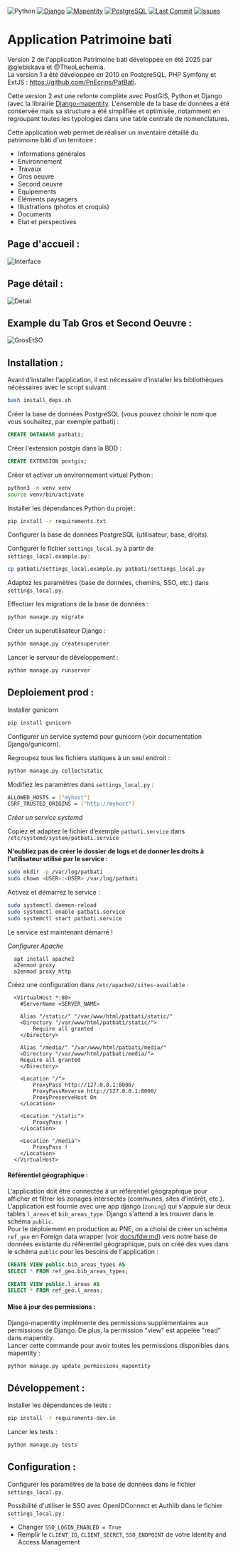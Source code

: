 ![Python](https://img.shields.io/badge/Python-3.10%2B-blue.svg)
[![Django](https://img.shields.io/badge/Django-5.2-success)](https://www.djangoproject.com/)
[![Mapentity](https://img.shields.io/badge/Mapentity-12.8.3-success)](https://github.com/makinacorpus/django-mapentity)
[![PostgreSQL](https://img.shields.io/badge/PostgreSQL-16-blue)](https://www.postgresql.org/)
[![Last Commit](https://img.shields.io/github/last-commit/PnEcrins/Patrimoine-bati)](https://github.com/PnEcrins/Patrimoine-batu/commits/main)
[![Issues](https://img.shields.io/github/issues/PnEcrins/Patrimoine-bati)](https://github.com/PnEcrins/Patrimoine-bati/issues)

# Application Patrimoine bati

Version 2 de l'application Patrimoine bati développée en été 2025 par @glebiskava et @TheoLechemia.  
La version 1 a été développée en 2010 en PostgreSQL, PHP Symfony et ExtJS : https://github.com/PnEcrins/PatBati.

Cette version 2 est une refonte complète avec PostGIS, Python et Django (avec la librairie [Django-mapentity](https://github.com/makinacorpus/django-mapentity). L'ensemble de la base de données a été conservée mais sa structure a été simplifiée et optimisée, notamment en regroupant toutes les typologies dans une table centrale de nomenclatures.

Cette application web permet de réaliser un inventaire détaillé du patrimoine bâti d'un territoire : 

- Informations générales
- Environnement
- Travaux
- Gros oeuvre
- Second oeuvre
- Equipements
- Eléments paysagers
- Illustrations (photos et croquis)
- Documents
- Etat et perspectives

## Page d'accueil :
![Interface](docs/img/list.png)
## Page détail :
![Detail](docs/img/detail_properties.png)
## Example du Tab Gros et Second Oeuvre :
![GrosEtSO](docs/img/gr_so.png)

## Installation :

Avant d’installer l’application, il est nécessaire d’installer les bibliothèques nécéssaires avec le script suivant :

```bash
bash install_deps.sh
```

Créer la base de données PostgreSQL (vous pouvez choisir le nom que vous souhaitez, par exemple patbati) :

```SQL
CREATE DATABASE patbati;
```

Créer l'extension postgis dans la BDD :

```SQL
CREATE EXTENSION postgis;
```

Créer et activer un environnement virtuel Python :

```bash
python3 -m venv venv
source venv/bin/activate
```

Installer les dépendances Python du projet :

```bash
pip install -r requirements.txt
```

Configurer la base de données PostgreSQL (utilisateur, base, droits).

Configurer le fichier `settings_local.py` à partir de `settings_local.example.py` :

```bash
cp patbati/settings_local.example.py patbati/settings_local.py
```

Adaptez les paramètres (base de données, chemins, SSO, etc.) dans `settings_local.py`.

Effectuer les migrations de la base de données :

```bash
python manage.py migrate
```

Créer un superutilisateur Django :

```bash
python manage.py createsuperuser
```

Lancer le serveur de développement :

```bash
python manage.py runserver
```

## Deploiement prod :

Installer gunicorn

```bash
pip install gunicorn
```

Configurer un service systemd pour gunicorn (voir documentation Django/gunicorn).

Regroupez tous les fichiers statiques à un seul endroit :
```bash
python manage.py collectstatic
```

Modifiez les paramètres dans `settings_local.py` :
```bash
ALLOWED_HOSTS = ["myhost"]
CSRF_TRUSTED_ORIGINS = ["http://myhost"]
```

*Créer un service systemd*

Copiez et adaptez le fichier d’exemple `patbati.service` dans `/etc/systemd/system/patbati.service`

**N'oubliez pas de créer le dossier de logs et de donner les droits à l'utilisateur utilisé par le service :**

```bash
sudo mkdir -p /var/log/patbati
sudo chown <USER>:<USER> /var/log/patbati
```

Activez et démarrez le service :

```bash
sudo systemctl daemon-reload
sudo systemctl enable patbati.service
sudo systemctl start patbati.service
```

Le service est maintenant démarré !


*Configurer Apache*

      apt install apache2
      a2enmod proxy
      a2enmod proxy_http

Créez une configuration dans `/etc/apache2/sites-available` :

      <VirtualHost *:80>
		#ServerName <SERVER_NAME>

		Alias "/static/" "/var/www/html/patbati/static/"
		<Directory "/var/www/html/patbati/static/">
			Require all granted
		</Directory>

		Alias "/media/" "/var/www/html/patbati/media/"
		<Directory "/var/www/html/patbati/media/">
		Require all granted
		</Directory>

		<Location "/">
			ProxyPass http://127.0.0.1:8000/
			ProxyPassReverse http://127.0.0.1:8000/
			ProxyPreserveHost On
		</Location>

		<Location "/static">
			ProxyPass !
		</Location>

		<Location "/media">
			ProxyPass !
		</Location>
      </VirtualHost>


#### Référentiel géographique : 

L'application doit être connectée à un référentiel géographique pour afficher et filtrer les zonages intersectés (communes, sites d'intérêt, etc.). L'application est fournie avec une app django (`zoning`) qui s'appuie sur deux tables `l_areas` et `bib_areas_type`. Django s'attend à les trouver dans le schéma `public`.  
Pour le déploiement en production au PNE, on a choisi de créer un schéma `ref_geo` en Foreign data wrapper (voir [docs/fdw.md](docs/fdw.md)) vers notre base de données existante du référentiel géographique, puis on créé des vues dans le schéma `public` pour les besoins de l'application : 

```sql
CREATE VIEW public.bib_areas_types AS 
SELECT * FROM ref_geo.bib_areas_types;

CREATE VIEW public.l_areas AS 
SELECT * FROM ref_geo.l_areas;
```

#### Mise à jour des permissions : 

Django-mapentity implémente des permissions supplémentaires aux permissions de Django. De plus, la permission "view" est appelée "read" dans mapentity.  
Lancer cette commande pour avoir toutes les permissions disponibles dans mapentity : 

```bash
python manage.py update_permissions_mapentity
```

## Développement : 

Installer les dépendances de tests : 

```bash
pip install -r requirements-dev.in
```

Lancer les tests : 

```bash
python manage.py tests
```

## Configuration : 

Configurer les paramètres de la base de données dans le fichier `settings_local.py`.

Possibilité d'utiliser le SSO avec OpenIDConnect et Authlib dans le fichier `settings_local.py` :

- Changer `SSO_LOGIN_ENABLED = True`
- Remplir le `CLIENT_ID`, `CLIENT_SECRET`, `SSO_ENDPOINT` de votre Identity and Access Management
